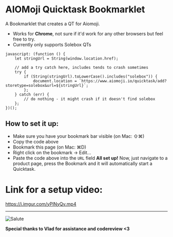 # AIOMoji Quicktask Bookmarklet
A Bookmarklet that creates a QT for Aiomoji.

- Works for **Chrome**, not sure if it'd work for any other browsers but feel free to try.
- Currently only supports Solebox QTs

```
javascript: (function () { 
    let stringUrl = String(window.location.href);

    // add a try catch here, includes tends to crash sometimes
    try {
        if (String(stringUrl).toLowerCase().includes("solebox")) {
            document.location = `https://www.aiomoji.io/quicktask/add?storetype=solebox&url=${stringUrl}`;
        };
    } catch (err) {
        // do nothing - it might crash if it doesn't find solebox
    };
})();
```

## How to set it up:
- Make sure you have your bookmark bar visible (on Mac: ⇧⌘)
- Copy the code above
- Bookmark this page (on Mac: ⌘D)
- Right click on the bookmark → Edit...
- Paste the code above into the `URL` field
**All set up!**
Now, just navigate to a product page, press the Bookmark and it will automatically start a Quicktask.

# Link for a setup video:
https://i.imgur.com/yPlNyQv.mp4

-------------------------------

![Salute](https://www.emojirequest.com/images/SalutingEmoji.jpg)


**Special thanks to Vlad for assistance and codereview <3**
